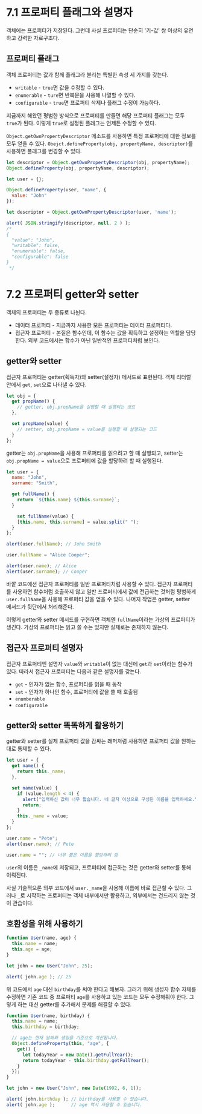 # 7.1 프로퍼티 플래그와 설명자

객체에는 프로퍼티가 저장된다. 그런데 사실 프로퍼티는 단순히 '키-값' 쌍 이상의 유연하고 강력한 자료구조다. 

## 프로퍼티 플래그

객체 프로퍼티는 값과 함께 플래그라 불리는 특별한 속성 세 가지를 갖는다.

- `writable` - `true`면 값을 수정할 수 있다.
- `enumerable` - `ture`면 반복문을 사용해 나열할 수 있다.
- `configurable` - `true`면 프로퍼티 삭제나 플래그 수정이 가능하다.

지금까지 해왔던 평범한 방식으로 프로퍼티를 만들면 해당 프로퍼티 플래그는 모두 `true`가 된다. 이렇게 `true`로 설정된 플래그는 언제든 수정할 수 있다. 

`Object.getOwnPropertyDescriptor` 메소드를 사용하면 특정 프로퍼티에 대한 정보를 모두 얻을 수 있다. `Obejct.defineProperty(obj, propertyName, descriptor)`를 사용하면 플래그를 변경할 수 있다.

```jsx
let descriptor = Object.getOwnPropertyDescriptor(obj, propertyName);
Object.defineProperty(obj, propertyName, descriptor);
```

```jsx
let user = {};

Object.defineProperty(user, "name", {
  value: "John"
});

let descriptor = Object.getOwnPropertyDescriptor(user, 'name');

alert( JSON.stringify(descriptor, null, 2 ) );
/*
{
  "value": "John",
  "writable": false,
  "enumerable": false,
  "configurable": false
}
 */
```

# 7.2 프로퍼티 getter와 setter

객체의 프로퍼티는 두 종류로 나뉜다.

- 데이터 프로퍼티 - 지금까지 사용한 모든 프로퍼티는 데이터 프로퍼티다.
- 접근자 프로퍼티 - 본질은 함수인데, 이 함수는 값을 획득하고 설정하는 역할을 담당한다. 외부 코드에서는 함수가 아닌 일반적인 프로퍼티처럼 보인다.

## getter와 setter

접근자 프로퍼티는 getter(획득자)와 setter(설정자) 메서드로 표현된다. 객체 리터럴 안에서 `get`, `set`으로 나타낼 수 있다.

```jsx
let obj = {
  get propName() {
    // getter, obj.propName을 실행할 때 실행되는 코드
  },

  set propName(value) {
    // setter, obj.propName = value를 실행할 때 실행되는 코드
  }
};
```

getter는 `obj.propName`을 사용해 프로퍼티를 읽으려고 할 때 실행되고, setter는 `obj.propName = value`으로 프로퍼티에 값을 할당하려 할 때 실행된다.

```jsx
let user = {
  name: "John",
  surname: "Smith",

  get fullName() {
    return `${this.name} ${this.surname}`;
  }

	set fullName(value) {
    [this.name, this.surname] = value.split(" ");
  }
};

alert(user.fullName); // John Smith

user.fullName = "Alice Cooper";

alert(user.name); // Alice
alert(user.surname); // Cooper
```

바깥 코드에선 접근자 프로퍼티를 일반 프로퍼티처럼 사용할 수 있다. 접근자 프로퍼티를 사용하면 함수처럼 호출하지 않고 일반 프로퍼티에서 값에 전급하는 것처럼 평범하게 `user.fullName`을 사용해 프로퍼티 값을 얻을 수 있다. 나머지 작업은 getter, setter 메서드가 뒷단에서 처리해준다.

이렇게 getter와 setter 메서드를 구현하면 객체엔 `fullName`이라는 가상의 프로퍼티가 생긴다. 가상의 프로퍼티는 읽고 쓸 수는 있지만 실제로는 존재하지 않는다.

## 접근자 프로퍼티 설명자

접근자 프로퍼티엔 설명자 `value`와 `writable`이 없는 대신에 `get`과 `set`이라는 함수가 있다. 따라서 접근자 프로퍼티는 다음과 같은 설명자를 갖는다.

- `get` - 인자가 없는 함수, 프로퍼티를 읽을 때 동작
- `set` - 인자가 하나인 함수, 프로퍼티에 값을 쓸 때 호출됨
- `enumberable`
- `configurable`

## getter와 setter 똑똑하게 활용하기

getter와 setter를 실제 프로퍼티 값을 감싸는 래퍼처럼 사용하면 프로퍼티 값을 원하는대로 통제할 수 있다. 

```jsx
let user = {
  get name() {
    return this._name;
  },

  set name(value) {
    if (value.length < 4) {
      alert("입력하신 값이 너무 짧습니다. 네 글자 이상으로 구성된 이름을 입력하세요.");
      return;
    }
    this._name = value;
  }
};

user.name = "Pete";
alert(user.name); // Pete

user.name = ""; // 너무 짧은 이름을 할당하려 함
```

`user`의 이름은 `_name`에 저장되고, 프로퍼티에 접근하는 것은 getter와 setter를 통해 이뤄진다. 

사실 기술적으론 외부 코드에서 `user._name`을 사용해 이름에 바로 접근할 수 있다. 그러나 `_`로 시작하는 프로퍼티는 객체 내부에서만 활용하고, 외부에서는 건드리지 않는 것이 관습이다.

## 호환성을 위해 사용하기

```jsx
function User(name, age) {
  this.name = name;
  this.age = age;
}

let john = new User("John", 25);

alert( john.age ); // 25
```

위 코드에서 `age` 대신 `birthday`를 써야 한다고 해보자. 그러기 위해 생성자 함수 자체를 수정하면 기존 코드 중 프로퍼티 `age`를 사용하고 있는 코드는 모두 수정해줘야 한다. 그렇게 하는 대신 getter를 추가해서 문제를 해결할 수 있다.

 

```jsx
function User(name, birthday) {
  this.name = name;
  this.birthday = birthday;

  // age는 현재 날짜와 생일을 기준으로 계산됩니다.
  Object.defineProperty(this, "age", {
    get() {
      let todayYear = new Date().getFullYear();
      return todayYear - this.birthday.getFullYear();
    }
  });
}

let john = new User("John", new Date(1992, 6, 1));

alert( john.birthday ); // birthday를 사용할 수 있습니다.
alert( john.age );      // age 역시 사용할 수 있습니다.
```